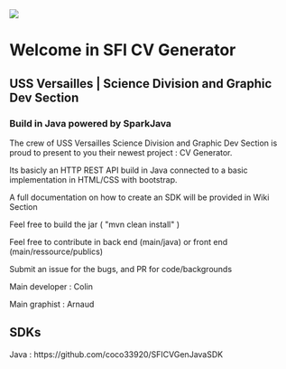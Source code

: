 <img src="https://travis-ci.com/coco33920/SFICVGenAPI-WEB.svg?branch=master"/>
<h1>Welcome in SFI CV Generator</h1>
<h2>USS Versailles | Science Division and Graphic Dev Section</h2>
<h3>Build in Java powered by SparkJava</h3>

The crew of USS Versailles Science Division and Graphic Dev Section is proud to present to you their newest project : CV Generator.

Its basicly an HTTP REST API build in Java connected to a basic implementation in HTML/CSS with bootstrap. 

A full documentation on how to create an SDK will be provided in Wiki Section


Feel free to build the jar ( "mvn clean install" )

Feel free to contribute in back end (main/java) or front end (main/ressource/publics)

Submit an issue for the bugs, and PR for code/backgrounds

Main developer : Colin 

Main graphist : Arnaud

<h2>SDKs</h2>
Java : https://github.com/coco33920/SFICVGenJavaSDK


